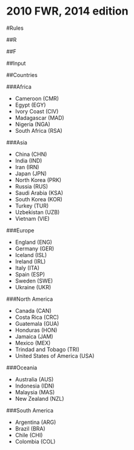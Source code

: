 2010 FWR, 2014 edition
====================

#Rules

##R

##F

##Input

##Countries

###Africa

* Cameroon (CMR)
* Egypt (EGY)
* Ivory Coast (CIV)
* Madagascar (MAD)
* Nigeria (NGA)
* South Africa (RSA)

###Asia

* China (CHN)
* India (IND)
* Iran (IRN)
* Japan (JPN)
* North Korea (PRK)
* Russia (RUS)
* Saudi Arabia (KSA)
* South Korea (KOR)
* Turkey (TUR)
* Uzbekistan (UZB)
* Vietnam (VIE)

###Europe

* England (ENG)
* Germany (GER)
* Iceland (ISL)
* Ireland (IRL)
* Italy (ITA)
* Spain (ESP)
* Sweden (SWE)
* Ukraine (UKR)

###North America

* Canada (CAN)
* Costa Rica (CRC)
* Guatemala (GUA)
* Honduras (HON)
* Jamaica (JAM)
* Mexico (MEX)
* Trindad and Tobago (TRI)
* United States of America (USA)

###Oceania

* Australia (AUS)
* Indonesia (IDN)
* Malaysia (MAS)
* New Zealand (NZL)

###South America

* Argentina (ARG)
* Brazil (BRA)
* Chile (CHI)
* Colombia (COL)
